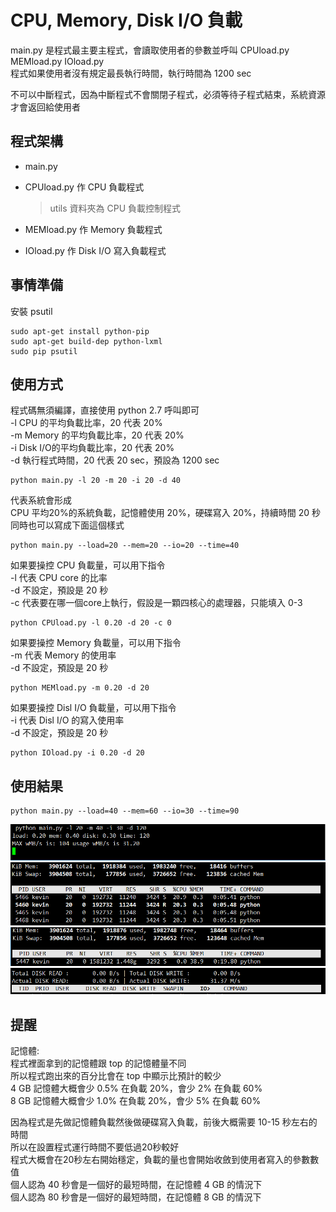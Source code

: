 # CPU, Memory, Disk I/O 負載
main.py 是程式最主要主程式，會讀取使用者的參數並呼叫 CPUload.py MEMload.py IOload.py<br>
程式如果使用者沒有規定最長執行時間，執行時間為 1200 sec

不可以中斷程式，因為中斷程式不會關閉子程式，必須等待子程式結束，系統資源才會返回給使用者

## 程式架構

* main.py
* CPUload.py 作 CPU 負載程式
  > utils 資料夾為 CPU 負載控制程式

* MEMload.py 作 Memory 負載程式
* IOload.py  作 Disk I/O 寫入負載程式

## 事情準備

安裝 psutil

    sudo apt-get install python-pip
    sudo apt-get build-dep python-lxml
    sudo pip psutil

## 使用方式

程式碼無須編譯，直接使用 python 2.7 呼叫即可<br>
-l CPU     的平均負載比率，20 代表 20%<br>
-m Memory  的平均負載比率，20 代表 20%<br>
-i Disk I/O的平均負載比率，20 代表 20%<br>
-d 執行程式時間，20 代表 20 sec，預設為 1200 sec<br>

    python main.py -l 20 -m 20 -i 20 -d 40

代表系統會形成<br>
CPU 平均20%的系統負載，記憶體使用 20%，硬碟寫入 20%，持續時間 20 秒<br>
同時也可以寫成下面這個樣式

    python main.py --load=20 --mem=20 --io=20 --time=40

如果要操控 CPU 負載量，可以用下指令<br>
-l 代表 CPU core 的比率<br>
-d 不設定，預設是 20 秒<br>
-c 代表要在哪一個core上執行，假設是一顆四核心的處理器，只能填入 0-3

    python CPUload.py -l 0.20 -d 20 -c 0

如果要操控 Memory 負載量，可以用下指令<br>
-m 代表 Memory 的使用率<br>
-d 不設定，預設是 20 秒

    python MEMload.py -m 0.20 -d 20

如果要操控 Disl I/O 負載量，可以用下指令<br>
-i 代表 Disl I/O 的寫入使用率<br>
-d 不設定，預設是 20 秒

    python IOload.py -i 0.20 -d 20

## 使用結果

    python main.py --load=40 --mem=60 --io=30 --time=90

![alt tag](https://github.com/gra230434/Cloud-Computing-Systems-and-Applications/blob/master/Lab1/Lab1-2/workload/img/1.PNG)
![alt tag](https://github.com/gra230434/Cloud-Computing-Systems-and-Applications/blob/master/Lab1/Lab1-2/workload/img/2.PNG)
![alt tag](https://github.com/gra230434/Cloud-Computing-Systems-and-Applications/blob/master/Lab1/Lab1-2/workload/img/3.PNG)
![alt tag](https://github.com/gra230434/Cloud-Computing-Systems-and-Applications/blob/master/Lab1/Lab1-2/workload/img/4.PNG)

## 提醒

記憶體:<br>
程式裡面拿到的記憶體跟 top 的記憶體量不同<br>
所以程式跑出來的百分比會在 top 中顯示比預計的較少<br>
4 GB 記憶體大概會少 0.5% 在負載 20%，會少 2% 在負載 60%<br>
8 GB 記憶體大概會少 1.0% 在負載 20%，會少 5% 在負載 60%<br>

因為程式是先做記憶體負載然後做硬碟寫入負載，前後大概需要 10-15 秒左右的時間<br>
所以在設置程式運行時間不要低過20秒較好<br>
程式大概會在20秒左右開始穩定，負載的量也會開始收斂到使用者寫入的參數數值<br>
個人認為 40 秒會是一個好的最短時間，在記憶體 4 GB 的情況下<br>
個人認為 80 秒會是一個好的最短時間，在記憶體 8 GB 的情況下<br>
